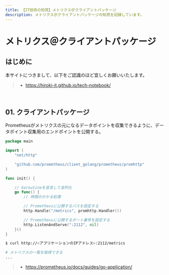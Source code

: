 ```yaml
---
title: 【IT技術の知見】メトリクス＠クライアントパッケージ
description: メトリクス＠クライアントパッケージの知見を記録しています。
---
```


# メトリクス＠クライアントパッケージ

## はじめに

本サイトにつきまして、以下をご認識のほど宜しくお願いいたします。

> - https://hiroki-it.github.io/tech-notebook/

<br>

## 01. クライアントパッケージ

Prometheusがメトリクスの元になるデータポイントを収集できるように、データポイント収集用のエンドポイントを公開する。

```go
package main

import (
	"net/http"

	"github.com/prometheus/client_golang/prometheus/promhttp"
)

func init() {

	// Goroutineを宣言して並列化
	go func() {
		// 時間のかかる処理

		// Prometheusに公開するパスを設定する
		http.Handle("/metrics", promhttp.Handler())

		// Prometheusに公開するポート番号を設定する
		http.ListenAndServe(":2112", nil)
    }()
}
```

```bash
$ curl http://<アプリケーションのIPアドレス>:2112/metrics

# メトリクスの一覧を取得できる
...
```

> - https://prometheus.io/docs/guides/go-application/

<br>
